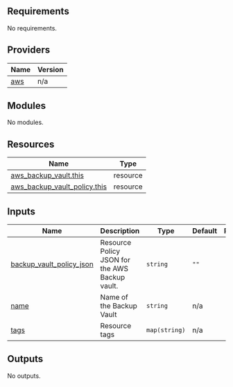 <!-- BEGIN_TF_DOCS -->
## Requirements

No requirements.

## Providers

| Name | Version |
|------|---------|
| <a name="provider_aws"></a> [aws](#provider\_aws) | n/a |

## Modules

No modules.

## Resources

| Name | Type |
|------|------|
| [aws_backup_vault.this](https://registry.terraform.io/providers/hashicorp/aws/latest/docs/resources/backup_vault) | resource |
| [aws_backup_vault_policy.this](https://registry.terraform.io/providers/hashicorp/aws/latest/docs/resources/backup_vault_policy) | resource |

## Inputs

| Name | Description | Type | Default | Required |
|------|-------------|------|---------|:--------:|
| <a name="input_backup_vault_policy_json"></a> [backup\_vault\_policy\_json](#input\_backup\_vault\_policy\_json) | Resource Policy JSON for the AWS Backup vault. | `string` | `""` | no |
| <a name="input_name"></a> [name](#input\_name) | Name of the Backup Vault | `string` | n/a | yes |
| <a name="input_tags"></a> [tags](#input\_tags) | Resource tags | `map(string)` | n/a | yes |

## Outputs

No outputs.
<!-- END_TF_DOCS -->